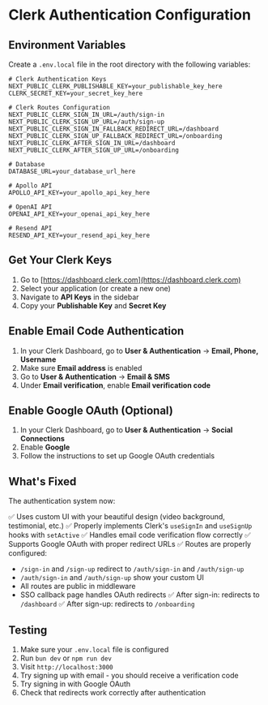 # Clerk Authentication Configuration

## Environment Variables

Create a `.env.local` file in the root directory with the following variables:

```env
# Clerk Authentication Keys
NEXT_PUBLIC_CLERK_PUBLISHABLE_KEY=your_publishable_key_here
CLERK_SECRET_KEY=your_secret_key_here

# Clerk Routes Configuration
NEXT_PUBLIC_CLERK_SIGN_IN_URL=/auth/sign-in
NEXT_PUBLIC_CLERK_SIGN_UP_URL=/auth/sign-up
NEXT_PUBLIC_CLERK_SIGN_IN_FALLBACK_REDIRECT_URL=/dashboard
NEXT_PUBLIC_CLERK_SIGN_UP_FALLBACK_REDIRECT_URL=/onboarding
NEXT_PUBLIC_CLERK_AFTER_SIGN_IN_URL=/dashboard
NEXT_PUBLIC_CLERK_AFTER_SIGN_UP_URL=/onboarding

# Database
DATABASE_URL=your_database_url_here

# Apollo API
APOLLO_API_KEY=your_apollo_api_key_here

# OpenAI API
OPENAI_API_KEY=your_openai_api_key_here

# Resend API
RESEND_API_KEY=your_resend_api_key_here
```

## Get Your Clerk Keys

1. Go to [https://dashboard.clerk.com](https://dashboard.clerk.com)
2. Select your application (or create a new one)
3. Navigate to **API Keys** in the sidebar
4. Copy your **Publishable Key** and **Secret Key**

## Enable Email Code Authentication

1. In your Clerk Dashboard, go to **User & Authentication** → **Email, Phone, Username**
2. Make sure **Email address** is enabled
3. Go to **User & Authentication** → **Email & SMS**
4. Under **Email verification**, enable **Email verification code**

## Enable Google OAuth (Optional)

1. In your Clerk Dashboard, go to **User & Authentication** → **Social Connections**
2. Enable **Google**
3. Follow the instructions to set up Google OAuth credentials

## What's Fixed

The authentication system now:

✅ Uses custom UI with your beautiful design (video background, testimonial, etc.) ✅ Properly
implements Clerk's `useSignIn` and `useSignUp` hooks with `setActive` ✅ Handles email code
verification flow correctly ✅ Supports Google OAuth with proper redirect URLs ✅ Routes are
properly configured:

- `/sign-in` and `/sign-up` redirect to `/auth/sign-in` and `/auth/sign-up`
- `/auth/sign-in` and `/auth/sign-up` show your custom UI
- All routes are public in middleware
- SSO callback page handles OAuth redirects ✅ After sign-in: redirects to `/dashboard` ✅ After
  sign-up: redirects to `/onboarding`

## Testing

1. Make sure your `.env.local` file is configured
2. Run `bun dev` or `npm run dev`
3. Visit `http://localhost:3000`
4. Try signing up with email - you should receive a verification code
5. Try signing in with Google OAuth
6. Check that redirects work correctly after authentication
